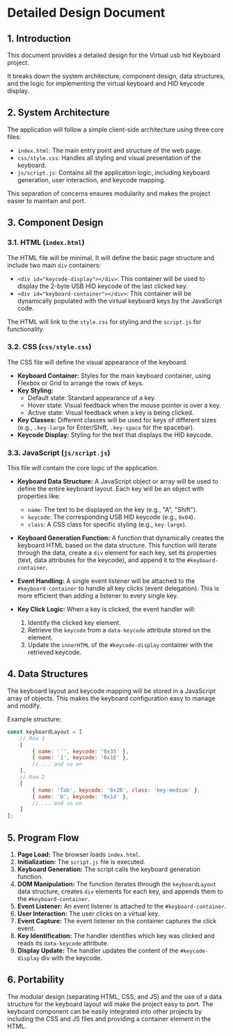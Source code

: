 # Detailed Design Document

## 1. Introduction

This document provides a detailed design for the Virtual usb hid Keyboard project.

It breaks down the system architecture, component design, data structures, and the logic for implementing the virtual keyboard and HID keycode display.

## 2. System Architecture

The application will follow a simple client-side architecture using three core files:

*   `index.html`: The main entry point and structure of the web page.
*   `css/style.css`: Handles all styling and visual presentation of the keyboard.
*   `js/script.js`: Contains all the application logic, including keyboard generation, user interaction, and keycode mapping.

This separation of concerns ensures modularity and makes the project easier to maintain and port.

## 3. Component Design

### 3.1. HTML (`index.html`)

The HTML file will be minimal. It will define the basic page structure and include two main `div` containers:

*   `<div id="keycode-display"></div>`: This container will be used to display the 2-byte USB HID keycode of the last clicked key.
*   `<div id="keyboard-container"></div>`: This container will be dynamically populated with the virtual keyboard keys by the JavaScript code.

The HTML will link to the `style.css` for styling and the `script.js` for functionality.

### 3.2. CSS (`css/style.css`)

The CSS file will define the visual appearance of the keyboard.

*   **Keyboard Container:** Styles for the main keyboard container, using Flexbox or Grid to arrange the rows of keys.
*   **Key Styling:** 
    *   Default state: Standard appearance of a key.
    *   Hover state: Visual feedback when the mouse pointer is over a key.
    *   Active state: Visual feedback when a key is being clicked.
*   **Key Classes:** Different classes will be used for keys of different sizes (e.g., `.key-large` for Enter/Shift, `.key-space` for the spacebar).
*   **Keycode Display:** Styling for the text that displays the HID keycode.

### 3.3. JavaScript (`js/script.js`)

This file will contain the core logic of the application.

*   **Keyboard Data Structure:** A JavaScript object or array will be used to define the entire keyboard layout. Each key will be an object with properties like:
    *   `name`: The text to be displayed on the key (e.g., "A", "Shift").
    *   `keycode`: The corresponding USB HID keycode (e.g., `0x04`).
    *   `class`: A CSS class for specific styling (e.g., `key-large`).

*   **Keyboard Generation Function:** A function that dynamically creates the keyboard HTML based on the data structure. This function will iterate through the data, create a `div` element for each key, set its properties (text, data attributes for the keycode), and append it to the `#keyboard-container`.

*   **Event Handling:** A single event listener will be attached to the `#keyboard-container` to handle all key clicks (event delegation). This is more efficient than adding a listener to every single key.

*   **Key Click Logic:** When a key is clicked, the event handler will:
    1.  Identify the clicked key element.
    2.  Retrieve the `keycode` from a `data-keycode` attribute stored on the element.
    3.  Update the `innerHTML` of the `#keycode-display` container with the retrieved keycode.

## 4. Data Structures

The keyboard layout and keycode mapping will be stored in a JavaScript array of objects. This makes the keyboard configuration easy to manage and modify. 

Example structure:

```javascript
const keyboardLayout = [
    // Row 1
    [
        { name: '`', keycode: '0x35' },
        { name: '1', keycode: '0x1E' },
        // ... and so on
    ],
    // Row 2
    [
        { name: 'Tab', keycode: '0x2B', class: 'key-medium' },
        { name: 'Q', keycode: '0x14' },
        // ... and so on
    ]
];
```

## 5. Program Flow

1.  **Page Load:** The browser loads `index.html`.
2.  **Initialization:** The `script.js` file is executed.
3.  **Keyboard Generation:** The script calls the keyboard generation function.
4.  **DOM Manipulation:** The function iterates through the `keyboardLayout` data structure, creates `div` elements for each key, and appends them to the `#keyboard-container`.
5.  **Event Listener:** An event listener is attached to the `#keyboard-container`.
6.  **User Interaction:** The user clicks on a virtual key.
7.  **Event Capture:** The event listener on the container captures the click event.
8.  **Key Identification:** The handler identifies which key was clicked and reads its `data-keycode` attribute.
9.  **Display Update:** The handler updates the content of the `#keycode-display` div with the keycode.

## 6. Portability

The modular design (separating HTML, CSS, and JS) and the use of a data structure for the keyboard layout will make the project easy to port. The keyboard component can be easily integrated into other projects by including the CSS and JS files and providing a container element in the HTML.
